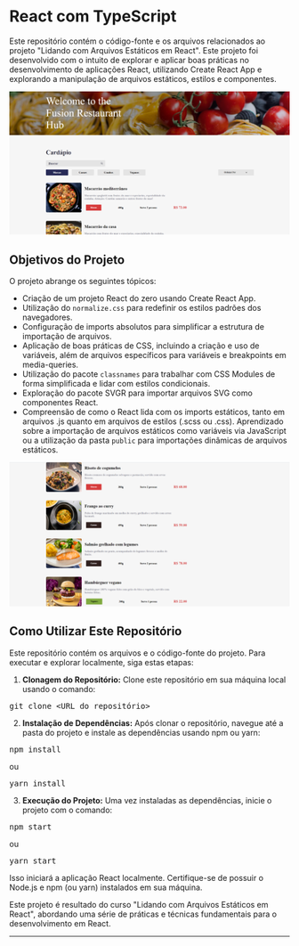 <body>
<h1>React com TypeScript</h1>

<p>Este repositório contém o código-fonte e os arquivos relacionados ao projeto "Lidando com Arquivos Estáticos em React". Este projeto foi desenvolvido com o intuito de explorar e aplicar boas práticas no desenvolvimento de aplicações React, utilizando Create React App e explorando a manipulação de arquivos estáticos, estilos e componentes.</p>

<p align="center">
    <a href="https://fusion-restaurant.netlify.app/" target="_blank">
        <img src="./src/Imagens/Imagem_01.png" alt="logo">
    </a>
</p>

<h2>Objetivos do Projeto</h2>

<p>O projeto abrange os seguintes tópicos:</p>
<ul>
    <li>Criação de um projeto React do zero usando Create React App.</li>
    <li>Utilização do <code>normalize.css</code> para redefinir os estilos padrões dos navegadores.</li>
    <li>Configuração de imports absolutos para simplificar a estrutura de importação de arquivos.</li>
    <li>Aplicação de boas práticas de CSS, incluindo a criação e uso de variáveis, além de arquivos específicos para variáveis e breakpoints em media-queries.</li>
    <li>Utilização do pacote <code>classnames</code> para trabalhar com CSS Modules de forma simplificada e lidar com estilos condicionais.</li>
    <li>Exploração do pacote SVGR para importar arquivos SVG como componentes React.</li>
    <li>Compreensão de como o React lida com os imports estáticos, tanto em arquivos .js quanto em arquivos de estilos (.scss ou .css). Aprendizado sobre a importação de arquivos estáticos como variáveis via JavaScript ou a utilização da pasta <code>public</code> para importações dinâmicas de arquivos estáticos.</li>
</ul>

<p align="center">
    <a href="https://fusion-restaurant.netlify.app/" target="_blank">
        <img src="./src/Imagens/imagem_02.png" alt="logo">
    </a>
</p>


<h2>Como Utilizar Este Repositório</h2>

<p>Este repositório contém os arquivos e o código-fonte do projeto. Para executar e explorar localmente, siga estas etapas:</p>
<ol>
    <li><strong>Clonagem do Repositório:</strong> Clone este repositório em sua máquina local usando o comando:</li>
</ol>
<pre>
git clone &lt;URL_do_repositório&gt;
</pre>
<ol start="2">
    <li><strong>Instalação de Dependências:</strong> Após clonar o repositório, navegue até a pasta do projeto e instale as dependências usando npm ou yarn:</li>
</ol>
<pre>
npm install
</pre>
<p>ou</p>
<pre>
yarn install
</pre>
<ol start="3">
    <li><strong>Execução do Projeto:</strong> Uma vez instaladas as dependências, inicie o projeto com o comando:</li>
</ol>
<pre>
npm start
</pre>
<p>ou</p>
<pre>
yarn start
</pre>

<p>Isso iniciará a aplicação React localmente. Certifique-se de possuir o Node.js e npm (ou yarn) instalados em sua máquina.</p>

<p>Este projeto é resultado do curso "Lidando com Arquivos Estáticos em React", abordando uma série de práticas e técnicas fundamentais para o desenvolvimento em React.</p>
<hr>
</body>
</html>
